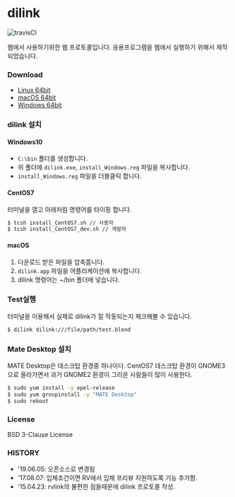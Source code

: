 # dilink

![travisCI](https://secure.travis-ci.org/digital-idea/dilink.svg)

웹에서 사용하기위한 웹 프로토콜입니다.
응용프로그램을 웹에서 실행하기 위해서 제작되었습니다.

### Download
- [Linux 64bit](https://github.com/digital-idea/dilink/releases/download/v1.0.5/dilink_linux_x86-64.tgz)
- [macOS 64bit](https://github.com/digital-idea/dilink/releases/download/v1.0.5/dilink_darwin_x86-64.tgz)
- [Windows 64bit](https://github.com/digital-idea/dilink/releases/download/v1.0.3/dilink_windows_x86-64.zip)

### dilink 설치

#### Windows10

- `C:\bin` 폴더를 생성합니다.
- 위 폴더에 `dilink.exe`, `install_Windows.reg` 파일을 복사합니다.
- `install_Windows.reg` 파일을 더블클릭 합니다.

#### CentOS7
터미널을 열고 아래처럼 명령어를 타이핑 합니다.

```bash
$ tcsh install_CentOS7.sh // 사용자
$ tcsh install_CentOS7_dev.sh // 개발자
```

#### macOS
1. 다운로드 받은 파일을 압축풉니다.
1. `dilink.app` 파일을 어플리케이션에 복사합니다.
1. dilink 명령어는 ~/bin 폴더에 넣습니다.

### Test실행
터미널을 이용해서 실제로 dilink가 잘 작동되는지 체크해볼 수 있습니다.

```bash
$ dilink dilink:///file/path/test.blend
```

### Mate Desktop 설치
MATE Desktop은 데스크탑 환경중 하나이다. CentOS7 데스크탑 환경이 GNOME3 으로 올라가면서 과거 GNOME2 환경이 그리운 사람들이 많이 사용한다.

```bash
$ sudo yum install -y epel-release
$ sudo yum groupinstall -y "MATE Desktop"
$ sudo reboot
```

### License
BSD 3-Clause License

### HISTORY
- '19.06.05: 오픈소스로 변경됨
- '17.08.07: 입체조건이면 RV에서 입체 프리뷰 지원하도록 기능 추가함.
- '15.04.23: rvlink의 불편한 점들때문에 dilink 프로토콜 작성.
